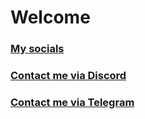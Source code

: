 # Welcome
### [My socials](https://solo.to/pdt)
### [Contact me via Discord](https://discord.com/users/569120918455058442)
### [Contact me via Telegram](https://t.me/pdtvip)
